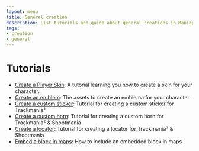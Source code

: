```yaml
---
layout: menu
title: General creation
description: List tutorials and guide about general creations in Maniaplanet
tags:
- creation
- general
---
```


# Tutorials

* [Create a Player Skin][1]: A tutorial learning you how to create a skin for your character.
* [Create an emblem][2]: The assets to create an emblema for your character.
* [Create a custom sticker][3]: Tutorial for creating a custom sticker for Trackmania²
* [Create a custom horn][4]: Tutorial for creating a custom horn for Trackmania² & Shootmania
* [Create a locator][5]: Tutorial for creating a locator for Trackmania² & Shootmania
* [Embed a block in maps][6]: How to include an embedded block in maps

[1]: ./general/create-a-player-skin.html
[2]: ./general/create-an-emblem.html
[3]: ./general/create-a-custom-sticker.html
[4]: ./general/create-a-custom-horn.html
[5]: ./general/create-a-locator.html
[6]: ./general/embedded-blocks.html
